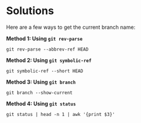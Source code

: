 # Solutions

Here are a few ways to get the current branch name:

**Method 1: Using `git rev-parse`**

```shell
git rev-parse --abbrev-ref HEAD
```

**Method 2: Using `git symbolic-ref`**

```shell
git symbolic-ref --short HEAD
```

**Method 3: Using `git branch`**

```shell
git branch --show-current
```

**Method 4: Using `git status`**

```shell
git status | head -n 1 | awk '{print $3}'
```
